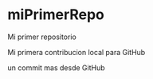 # miPrimerRepo

Mi primer repositorio

Mi primera contribucion local para GitHub

un commit mas desde GitHub
